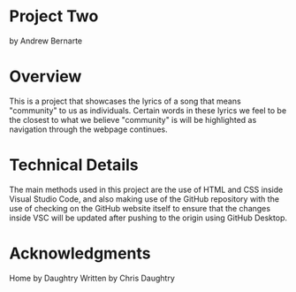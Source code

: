 # Project Two
by Andrew Bernarte

# Overview
This is a project that showcases the lyrics of a song that means "community" to us as individuals. Certain words in these lyrics we feel to be the closest to what we believe "community" is will be highlighted as navigation through the webpage continues.

# Technical Details
The main methods used in this project are the use of HTML and CSS inside Visual Studio Code, and also making use of the GitHub repository with the use of checking on the GitHub website itself to ensure that the changes inside VSC will be updated after pushing to the origin using GitHub Desktop. 

# Acknowledgments
Home by Daughtry
Written by Chris Daughtry
